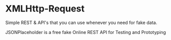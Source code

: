 # XMLHttp-Request

Simple REST & API's that you can use whenever you need for fake data.

JSONPlaceholder is a free fake Online REST API for Testing and Prototyping
